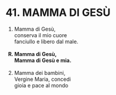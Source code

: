 # 41. MAMMA DI GESÙ

<sub><i></i></sub>
<ol>
	<li>Mamma di Gesù,<br>
		conserva il mio cuore<br>
		fanciullo e libero dal male.</li><br>
	<b><li type="A" value="18">Mamma di Gesù,<br>
		Mamma di Gesù e mia.</li></b><br>
	<li value="2">Mamma dei bambini,<br>
		Vergine Maria, concedi<br>
		gioia e pace al mondo</li>
</ol>
<sub><i></i></sub>
